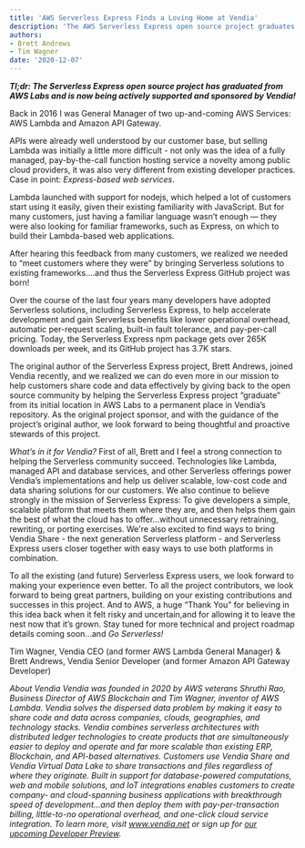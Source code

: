 ```yaml
---
title: 'AWS Serverless Express Finds a Loving Home at Vendia'
description: 'The AWS Serverless Express open source project graduates from AWS Labs and is now sponsored by Vendia'
authors:
- Brett Andrews
- Tim Wagner
date: '2020-12-07'
---
```


__*Tl;dr: The Serverless Express open source project has graduated from AWS Labs and is now being actively supported and sponsored by Vendia!*__

Back in 2016 I was General Manager of two up-and-coming AWS Services: AWS Lambda and Amazon API Gateway. 

APIs were already well understood by our customer base, but selling Lambda was initially a little more difficult - not only was the idea of a fully managed, pay-by-the-call function hosting service a novelty among public cloud providers, it was also very different from existing developer practices. Case in point: _Express-based web services_.

Lambda launched with support for nodejs, which helped a lot of customers start using it easily, given their existing familiarity with JavaScript. But for many customers, just having a familiar language wasn’t enough — they were also looking for familiar frameworks, such as Express, on which to build their Lambda-based web applications.

After hearing this feedback from many customers, we realized we needed to “meet customers where they were” by bringing Serverless solutions to existing frameworks….and thus the Serverless Express GitHub project was born! 

Over the course of the last four years many developers have adopted Serverless solutions, including Serverless Express, to help accelerate development and gain Serverless benefits like lower operational overhead, automatic per-request scaling, built-in fault tolerance, and pay-per-call pricing. Today, the Serverless Express npm package gets over 265K downloads per week, and its GitHub project has 3.7K stars.

The original author of the Serverless Express project, Brett Andrews, joined Vendia recently, and we realized we can do even more in our mission to help customers share code and data effectively by giving back to the open source community by helping the Serverless Express project “graduate” from its initial location in AWS Labs to a permanent place in Vendia’s repository. As the original project sponsor, and with the guidance of the project’s original author, we look forward to being thoughtful and proactive stewards of this project.

_What’s in it for Vendia?_ First of all, Brett and I feel a strong connection to helping the Serverless community succeed. Technologies like Lambda, managed API and database services, and other Serverless offerings power Vendia’s implementations and help us deliver scalable, low-cost code and data sharing solutions for our customers. We also continue to believe strongly in the mission of Serverless Express: To give developers a simple, scalable platform that meets them where they are, and then helps them gain the best of what the cloud has to offer...without unnecessary retraining, rewriting, or porting exercises. We're also excited to find ways to bring Vendia Share - the next generation Serverless platform - and Serverless Express users closer together with easy ways to use both platforms in combination.

To all the existing (and future) Serverless Express users, we look forward to making your experience even better. To all the project contributors, we look forward to being great partners, building on your existing contributions and successes in this project. And to AWS, a huge “Thank You” for believing in this idea back when it felt risky and uncertain,and for allowing it to leave the nest now that it’s grown. Stay tuned for more technical and project roadmap details coming soon...and _Go Serverless!_


Tim Wagner, Vendia CEO (and former AWS Lambda General Manager) &
Brett Andrews, Vendia Senior Developer (and former Amazon API Gateway Developer)


_About Vendia_
_Vendia was founded in 2020 by AWS veterans Shruthi Rao, Business Director of AWS Blockchain and Tim Wagner, inventor of AWS Lambda. Vendia solves the dispersed data problem by making it easy to share code and data across companies, clouds, geographies, and technology stacks. Vendia combines serverless architectures with distributed ledger technologies to create products that are simultaneously easier to deploy and operate and far more scalable than existing ERP, Blockchain, and API-based alternatives. Customers use Vendia Share and Vendia Virtual Data Lake to share transactions and files regardless of where they originate. Built in support for database-powered computations, web and mobile solutions, and IoT integrations enables customers to create company- and cloud-spanning business applications with breakthrough speed of development...and then deploy them with pay-per-transaction billing, little-to-no operational overhead, and one-click cloud service integration. To learn more, visit www.vendia.net or sign up for [our upcoming Developer Preview](https://vendia.net/sign-up)._